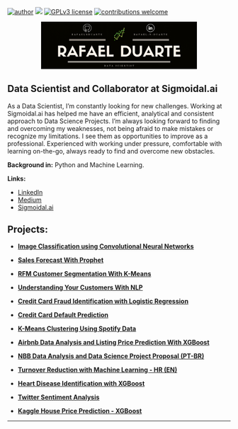 [![author](https://img.shields.io/badge/author-rafaelnduarte-red.svg)](https://www.linkedin.com/in/rafael-n-duarte/) [![](https://img.shields.io/badge/python-3.7+-blue.svg)](https://www.python.org/downloads/release/python-365/) [![GPLv3 license](https://img.shields.io/badge/License-GPLv3-blue.svg)](http://perso.crans.org/besson/LICENSE.html) [![contributions welcome](https://img.shields.io/badge/contributions-welcome-brightgreen.svg?style=flat)](https://github.com/rafaelnduarte/portfolio/issues)

<p align="center">
  <img src="rafaelnd_banner.png" width=70% >
</p>

## Data Scientist and Collaborator at Sigmoidal.ai

As a Data Scientist, I’m constantly looking for new challenges. Working at Sigmoidal.ai has helped me have
an efficient, analytical and consistent approach to Data Science Projects. I’m always looking forward to
finding and overcoming my weaknesses, not being afraid to make mistakes or recognize my limitations. I
see them as opportunities to improve as a professional. Experienced with working under pressure, 
comfortable with learning on-the-go, always ready to find and overcome new obstacles.  


**Background in:** Python and Machine Learning.

**Links:**
* [LinkedIn](https://www.linkedin.com/in/rafael-n-duarte/)
* [Medium](https://medium.com/@rafaelnduarte)
* [Sigmoidal.ai](https://sigmoidal.ai/)


## Projects:

* **[Image Classification using Convolutional Neural Networks](https://bit.ly/3cdckqJ)**

* **[Sales Forecast With Prophet](https://bit.ly/2wHiD6l)**
 
* **[RFM Customer Segmentation With K-Means](https://bit.ly/2RFTWi2)**
 
* **[Understanding Your Customers With NLP](https://bit.ly/2XE4emg)**
 
* **[Credit Card Fraud Identification with Logistic Regression](http://bit.ly/39Fqb7m)**
 
* **[Credit Card Default Prediction](http://bit.ly/2vDveXp)**
 
* **[K-Means Clustering Using Spotify Data](http://bit.ly/2T0crxq)**
 
* **[Airbnb Data Analysis and Listing Price Prediction With XGBoost](http://bit.ly/2SyBTuT)**
 
* **[NBB Data Analysis and Data Science Project Proposal (PT-BR)](http://bit.ly/3bQOhOD)**
 
* **[Turnover Reduction with Machine Learning - HR (EN)](http://bit.ly/3caYK7t)**
 
* **[Heart Disease Identification with XGBoost](http://bit.ly/2SBOsWr)**
 
* **[Twitter Sentiment Analysis](https://bit.ly/2XaRpie)**
 
* **[Kaggle House Price Prediction - XGBoost](http://bit.ly/37DalIS)**
---

